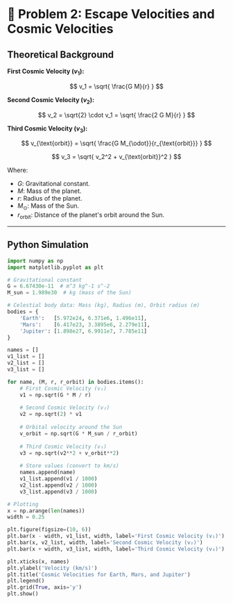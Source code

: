 # 🚀 Problem 2: Escape Velocities and Cosmic Velocities

## Theoretical Background

**First Cosmic Velocity ($v_1$):**

$$
v_1 = \sqrt{ \frac{G M}{r} }
$$

**Second Cosmic Velocity ($v_2$):**

$$
v_2 = \sqrt{2} \cdot v_1 = \sqrt{ \frac{2 G M}{r} }
$$

**Third Cosmic Velocity ($v_3$):**

$$
v_{\text{orbit}} = \sqrt{ \frac{G M_{\odot}}{r_{\text{orbit}}} }
$$

$$
v_3 = \sqrt{ v_2^2 + v_{\text{orbit}}^2 }
$$

Where:

- $G$: Gravitational constant.
- $M$: Mass of the planet.
- $r$: Radius of the planet.
- $M_{\odot}$: Mass of the Sun.
- $r_{\text{orbit}}$: Distance of the planet's orbit around the Sun.

---

## Python Simulation

```python
import numpy as np
import matplotlib.pyplot as plt

# Gravitational constant
G = 6.67430e-11  # m^3 kg^-1 s^-2
M_sun = 1.989e30  # kg (mass of the Sun)

# Celestial body data: Mass (kg), Radius (m), Orbit radius (m)
bodies = {
    'Earth':   [5.972e24, 6.371e6, 1.496e11],
    'Mars':    [6.417e23, 3.3895e6, 2.279e11],
    'Jupiter': [1.898e27, 6.9911e7, 7.785e11]
}

names = []
v1_list = []
v2_list = []
v3_list = []

for name, (M, r, r_orbit) in bodies.items():
    # First Cosmic Velocity (v₁)
    v1 = np.sqrt(G * M / r)
    
    # Second Cosmic Velocity (v₂)
    v2 = np.sqrt(2) * v1
    
    # Orbital velocity around the Sun
    v_orbit = np.sqrt(G * M_sun / r_orbit)
    
    # Third Cosmic Velocity (v₃)
    v3 = np.sqrt(v2**2 + v_orbit**2)
    
    # Store values (convert to km/s)
    names.append(name)
    v1_list.append(v1 / 1000)
    v2_list.append(v2 / 1000)
    v3_list.append(v3 / 1000)

# Plotting
x = np.arange(len(names))
width = 0.25

plt.figure(figsize=(10, 6))
plt.bar(x - width, v1_list, width, label='First Cosmic Velocity (v₁)')
plt.bar(x, v2_list, width, label='Second Cosmic Velocity (v₂)')
plt.bar(x + width, v3_list, width, label='Third Cosmic Velocity (v₃)')

plt.xticks(x, names)
plt.ylabel('Velocity (km/s)')
plt.title('Cosmic Velocities for Earth, Mars, and Jupiter')
plt.legend()
plt.grid(True, axis='y')
plt.show()
